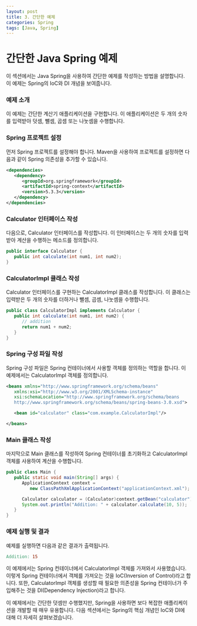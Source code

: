 ```yaml
---
layout: post
title: 3. 간단한 예제
categories: Spring
tags: [Java, Spring]
---
```


# 간단한 Java Spring 예제

이 섹션에서는 Java Spring을 사용하여 간단한 예제를 작성하는 방법을 설명합니다. 이 예제는 Spring의 IoC와 DI 개념을 보여줍니다.

### 예제 소개

이 예제는 간단한 계산기 애플리케이션을 구현합니다. 이 애플리케이션은 두 개의 숫자를 입력받아 덧셈, 뺄셈, 곱셈 또는 나눗셈을 수행합니다.

### Spring 프로젝트 설정

먼저 Spring 프로젝트를 설정해야 합니다. Maven을 사용하여 프로젝트를 설정하면 다음과 같이 Spring 의존성을 추가할 수 있습니다.

```xml
<dependencies>
   <dependency>
      <groupId>org.springframework</groupId>
      <artifactId>spring-context</artifactId>
      <version>5.3.3</version>
   </dependency>
</dependencies>
```

### Calculator 인터페이스 작성

다음으로, Calculator 인터페이스를 작성합니다. 이 인터페이스는 두 개의 숫자를 입력받아 계산을 수행하는 메소드를 정의합니다.

```java
public interface Calculator {
   public int calculate(int num1, int num2);
}
```

### CalculatorImpl 클래스 작성

Calculator 인터페이스를 구현하는 CalculatorImpl 클래스를 작성합니다. 이 클래스는 입력받은 두 개의 숫자를 더하거나 뺄셈, 곱셈, 나눗셈을 수행합니다.

```java
public class CalculatorImpl implements Calculator {
   public int calculate(int num1, int num2) {
      // addition
      return num1 + num2;
   }
}
```

### Spring 구성 파일 작성

Spring 구성 파일은 Spring 컨테이너에서 사용할 객체를 정의하는 역할을 합니다. 이 예제에서는 CalculatorImpl 객체를 정의합니다.

```xml
<beans xmlns="http://www.springframework.org/schema/beans"
   xmlns:xsi="http://www.w3.org/2001/XMLSchema-instance"
   xsi:schemaLocation="http://www.springframework.org/schema/beans
   http://www.springframework.org/schema/beans/spring-beans-3.0.xsd">

   <bean id="calculator" class="com.example.CalculatorImpl"/>

</beans>
```

### Main 클래스 작성

마지막으로 Main 클래스를 작성하여 Spring 컨테이너를 초기화하고 CalculatorImpl 객체를 사용하여 계산을 수행합니다.

```java
public class Main {
   public static void main(String[] args) {
      ApplicationContext context =
         new ClassPathXmlApplicationContext("applicationContext.xml");

      Calculator calculator = (Calculator)context.getBean("calculator");
      System.out.println("Addition: " + calculator.calculate(10, 5));
   }
}
```

### 예제 실행 및 결과

예제를 실행하면 다음과 같은 결과가 출력됩니다.

```makefile
Addition: 15
```

이 예제에서는 Spring 컨테이너에서 CalculatorImpl 객체를 가져와서 사용했습니다. 이렇게 Spring 컨테이너에서 객체를 가져오는 것을 IoC(Inversion of Control)라고 합니다. 또한, CalculatorImpl 객체를 생성할 때 필요한 의존성을 Spring 컨테이너가 주입해주는 것을 DI(Dependency Injection)라고 합니다.

이 예제에서는 간단한 덧셈만 수행했지만, Spring을 사용하면 보다 복잡한 애플리케이션을 개발할 때 매우 유용합니다. 다음 섹션에서는 Spring의 핵심 개념인 IoC와 DI에 대해 더 자세히 살펴보겠습니다.

